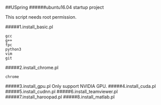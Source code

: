 ##USpring
######ubuntu16.04 startup project

This script needs root permission.

#####1.install_basic.pl
```
gcc
g++
fpc
python3
vim
git
```
#####2.install_chrome.pl
```
chrome
```
#####3.install_gpu.pl
Only support NVIDIA GPU.
#####4.install_cuda.pl
#####5.install_cudnn.pl
#####6.install_teamviewer.pl
#####7.install_haroopad.pl
#####8.install_matlab.pl